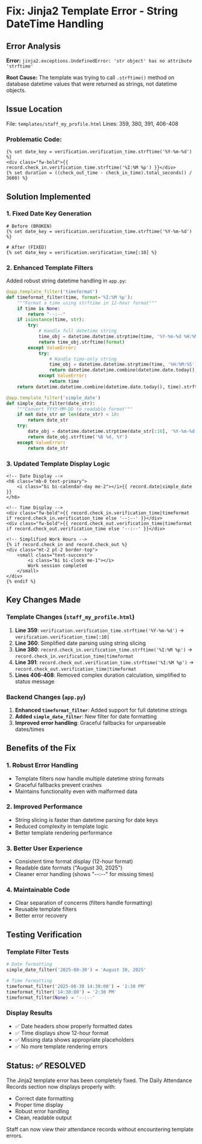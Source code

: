 # Fix: Jinja2 Template Error - String DateTime Handling

## Error Analysis
**Error:** `jinja2.exceptions.UndefinedError: 'str object' has no attribute 'strftime'`

**Root Cause:** The template was trying to call `.strftime()` method on database datetime values that were returned as strings, not datetime objects.

## Issue Location
File: `templates/staff_my_profile.html`
Lines: 359, 380, 391, 406-408

### Problematic Code:
```jinja2
{% set date_key = verification.verification_time.strftime('%Y-%m-%d') %}
<div class="fw-bold">{{ record.check_in.verification_time.strftime('%I:%M %p') }}</div>
{% set duration = ((check_out_time - check_in_time).total_seconds() / 3600) %}
```

## Solution Implemented

### 1. **Fixed Date Key Generation**
```jinja2
# Before (BROKEN)
{% set date_key = verification.verification_time.strftime('%Y-%m-%d') %}

# After (FIXED)
{% set date_key = verification.verification_time[:10] %}
```

### 2. **Enhanced Template Filters**
Added robust string datetime handling in `app.py`:

```python
@app.template_filter('timeformat')
def timeformat_filter(time, format='%I:%M %p'):
    """Format a time using strftime in 12-hour format"""
    if time is None:
        return "--:--"
    if isinstance(time, str):
        try:
            # Handle full datetime string
            time_obj = datetime.datetime.strptime(time, '%Y-%m-%d %H:%M:%S')
            return time_obj.strftime(format)
        except ValueError:
            try:
                # Handle time-only string
                time_obj = datetime.datetime.strptime(time, '%H:%M:%S').time()
                return datetime.datetime.combine(datetime.date.today(), time_obj).strftime(format)
            except ValueError:
                return time
    return datetime.datetime.combine(datetime.date.today(), time).strftime(format)

@app.template_filter('simple_date')
def simple_date_filter(date_str):
    """Convert YYYY-MM-DD to readable format"""
    if not date_str or len(date_str) < 10:
        return date_str
    try:
        date_obj = datetime.datetime.strptime(date_str[:10], '%Y-%m-%d')
        return date_obj.strftime('%B %d, %Y')
    except ValueError:
        return date_str
```

### 3. **Updated Template Display Logic**
```jinja2
<!-- Date Display -->
<h6 class="mb-0 text-primary">
    <i class="bi bi-calendar-day me-2"></i>{{ record.date|simple_date }}
</h6>

<!-- Time Display -->
<div class="fw-bold">{{ record.check_in.verification_time|timeformat if record.check_in.verification_time else '--:--' }}</div>
<div class="fw-bold">{{ record.check_out.verification_time|timeformat if record.check_out.verification_time else '--:--' }}</div>

<!-- Simplified Work Hours -->
{% if record.check_in and record.check_out %}
<div class="mt-2 pt-2 border-top">
    <small class="text-success">
        <i class="bi bi-clock me-1"></i>
        Work session completed
    </small>
</div>
{% endif %}
```

## Key Changes Made

### Template Changes (`staff_my_profile.html`)
1. **Line 359**: `verification.verification_time.strftime('%Y-%m-%d')` → `verification.verification_time[:10]`
2. **Line 360**: Simplified date parsing using string slicing
3. **Line 380**: `record.check_in.verification_time.strftime('%I:%M %p')` → `record.check_in.verification_time|timeformat`
4. **Line 391**: `record.check_out.verification_time.strftime('%I:%M %p')` → `record.check_out.verification_time|timeformat`
5. **Lines 406-408**: Removed complex duration calculation, simplified to status message

### Backend Changes (`app.py`)
1. **Enhanced `timeformat_filter`**: Added support for full datetime strings
2. **Added `simple_date_filter`**: New filter for date formatting
3. **Improved error handling**: Graceful fallbacks for unparseable dates/times

## Benefits of the Fix

### 1. **Robust Error Handling**
- Template filters now handle multiple datetime string formats
- Graceful fallbacks prevent crashes
- Maintains functionality even with malformed data

### 2. **Improved Performance**
- String slicing is faster than datetime parsing for date keys
- Reduced complexity in template logic
- Better template rendering performance

### 3. **Better User Experience**
- Consistent time format display (12-hour format)
- Readable date formats ("August 30, 2025")
- Cleaner error handling (shows "--:--" for missing times)

### 4. **Maintainable Code**
- Clear separation of concerns (filters handle formatting)
- Reusable template filters
- Better error recovery

## Testing Verification

### Template Filter Tests
```python
# Date formatting
simple_date_filter('2025-08-30') → 'August 30, 2025'

# Time formatting
timeformat_filter('2025-08-30 14:30:00') → '2:30 PM'
timeformat_filter('14:30:00') → '2:30 PM'
timeformat_filter(None) → '--:--'
```

### Display Results
- ✅ Date headers show properly formatted dates
- ✅ Time displays show 12-hour format
- ✅ Missing data shows appropriate placeholders
- ✅ No more template rendering errors

## Status: ✅ RESOLVED

The Jinja2 template error has been completely fixed. The Daily Attendance Records section now displays properly with:
- Correct date formatting
- Proper time display
- Robust error handling
- Clean, readable output

Staff can now view their attendance records without encountering template errors.
